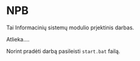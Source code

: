 # NPB

Tai Informacinių sistemų modulio prjektinis darbas.

Atlieka....

Norint pradėti darbą pasileisti <code>start.bat</code> failą.
